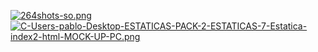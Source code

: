 [![264shots-so.png](https://i.postimg.cc/jd1VCvXv/264shots-so.png)](https://postimg.cc/bs1VBx42)
[![C-Users-pablo-Desktop-ESTATICAS-PACK-2-ESTATICAS-7-Estatica-index2-html-MOCK-UP-PC.png](https://i.postimg.cc/xdrW3CBz/C-Users-pablo-Desktop-ESTATICAS-PACK-2-ESTATICAS-7-Estatica-index2-html-MOCK-UP-PC.png)](https://postimg.cc/pmZG22WW)

